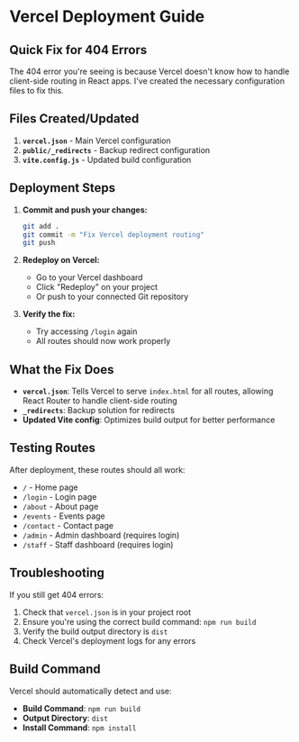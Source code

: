 # Vercel Deployment Guide

## Quick Fix for 404 Errors

The 404 error you're seeing is because Vercel doesn't know how to handle client-side routing in React apps. I've created the necessary configuration files to fix this.

## Files Created/Updated

1. **`vercel.json`** - Main Vercel configuration
2. **`public/_redirects`** - Backup redirect configuration
3. **`vite.config.js`** - Updated build configuration

## Deployment Steps

1. **Commit and push your changes:**
   ```bash
   git add .
   git commit -m "Fix Vercel deployment routing"
   git push
   ```

2. **Redeploy on Vercel:**
   - Go to your Vercel dashboard
   - Click "Redeploy" on your project
   - Or push to your connected Git repository

3. **Verify the fix:**
   - Try accessing `/login` again
   - All routes should now work properly

## What the Fix Does

- **`vercel.json`**: Tells Vercel to serve `index.html` for all routes, allowing React Router to handle client-side routing
- **`_redirects`**: Backup solution for redirects
- **Updated Vite config**: Optimizes build output for better performance

## Testing Routes

After deployment, these routes should all work:
- `/` - Home page
- `/login` - Login page
- `/about` - About page
- `/events` - Events page
- `/contact` - Contact page
- `/admin` - Admin dashboard (requires login)
- `/staff` - Staff dashboard (requires login)

## Troubleshooting

If you still get 404 errors:
1. Check that `vercel.json` is in your project root
2. Ensure you're using the correct build command: `npm run build`
3. Verify the build output directory is `dist`
4. Check Vercel's deployment logs for any errors

## Build Command

Vercel should automatically detect and use:
- **Build Command**: `npm run build`
- **Output Directory**: `dist`
- **Install Command**: `npm install`
